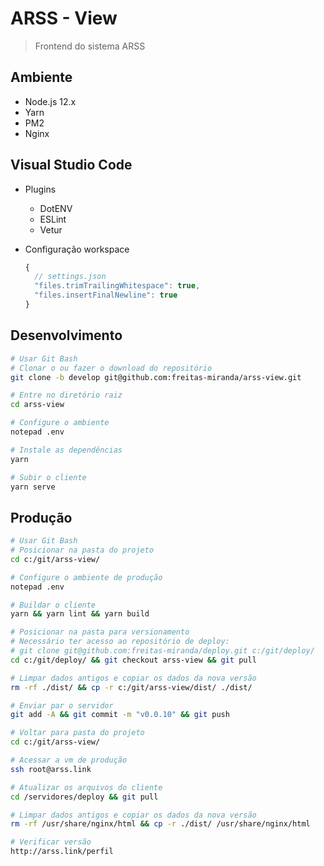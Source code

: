 # ARSS - View
> Frontend do sistema ARSS

## Ambiente
 - Node.js 12.x
 - Yarn
 - PM2
 - Nginx

## Visual Studio Code
  - Plugins
    - DotENV
    - ESLint
    - Vetur

  - Configuração workspace
    ``` js
    {
      // settings.json
      "files.trimTrailingWhitespace": true,
      "files.insertFinalNewline": true
    }
    ```

## Desenvolvimento
```bash
# Usar Git Bash
# Clonar o ou fazer o download do repositório
git clone -b develop git@github.com:freitas-miranda/arss-view.git

# Entre no diretório raiz
cd arss-view

# Configure o ambiente
notepad .env

# Instale as dependências
yarn

# Subir o cliente
yarn serve
```

## Produção
```bash
# Usar Git Bash
# Posicionar na pasta do projeto
cd c:/git/arss-view/

# Configure o ambiente de produção
notepad .env

# Buildar o cliente
yarn && yarn lint && yarn build

# Posicionar na pasta para versionamento
# Necessário ter acesso ao repositório de deploy:
# git clone git@github.com:freitas-miranda/deploy.git c:/git/deploy/
cd c:/git/deploy/ && git checkout arss-view && git pull

# Limpar dados antigos e copiar os dados da nova versão
rm -rf ./dist/ && cp -r c:/git/arss-view/dist/ ./dist/

# Enviar par o servidor
git add -A && git commit -m "v0.0.10" && git push

# Voltar para pasta do projeto
cd c:/git/arss-view/

# Acessar a vm de produção
ssh root@arss.link

# Atualizar os arquivos do cliente
cd /servidores/deploy && git pull

# Limpar dados antigos e copiar os dados da nova versão
rm -rf /usr/share/nginx/html && cp -r ./dist/ /usr/share/nginx/html

# Verificar versão
http://arss.link/perfil
```

